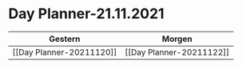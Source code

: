 
Day Planner-21.11.2021
======================
  
| Gestern | Morgen |  
| ------- | ------ |  
| [[Day Planner-20211120]] | [[Day Planner-20211122]] |